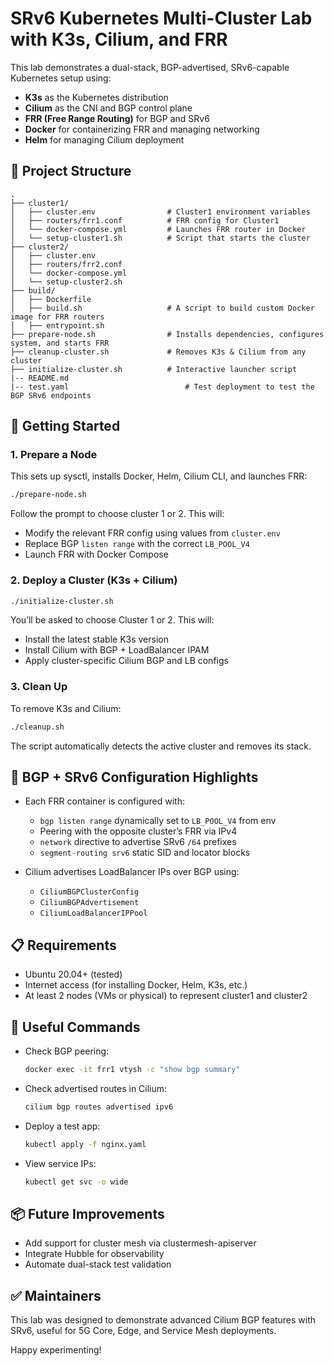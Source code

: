 
# SRv6 Kubernetes Multi-Cluster Lab with K3s, Cilium, and FRR

This lab demonstrates a dual-stack, BGP-advertised, SRv6-capable Kubernetes setup using:

- **K3s** as the Kubernetes distribution
- **Cilium** as the CNI and BGP control plane
- **FRR (Free Range Routing)** for BGP and SRv6
- **Docker** for containerizing FRR and managing networking
- **Helm** for managing Cilium deployment

## 🧭 Project Structure

```
.
├── cluster1/
│   ├── cluster.env                # Cluster1 environment variables
│   ├── routers/frr1.conf          # FRR config for Cluster1
│   └── docker-compose.yml         # Launches FRR router in Docker
│   └── setup-cluster1.sh          # Script that starts the cluster
├── cluster2/
│   ├── cluster.env
│   ├── routers/frr2.conf
│   └── docker-compose.yml
│   └── setup-cluster2.sh
├── build/
│   ├── Dockerfile
│   ├── build.sh                   # A script to build custom Docker image for FRR routers
│   ├── entrypoint.sh      
├── prepare-node.sh                # Installs dependencies, configures system, and starts FRR
├── cleanup-cluster.sh             # Removes K3s & Cilium from any cluster
├── initialize-cluster.sh          # Interactive launcher script
|-- README.md
|-- test.yaml                          # Test deployment to test the BGP SRv6 endpoints
```

## 🚀 Getting Started

### 1. Prepare a Node

This sets up sysctl, installs Docker, Helm, Cilium CLI, and launches FRR:

```bash
./prepare-node.sh
```

Follow the prompt to choose cluster 1 or 2. This will:
- Modify the relevant FRR config using values from `cluster.env`
- Replace BGP `listen range` with the correct `LB_POOL_V4`
- Launch FRR with Docker Compose

### 2. Deploy a Cluster (K3s + Cilium)

```bash
./initialize-cluster.sh
```

You’ll be asked to choose Cluster 1 or 2. This will:
- Install the latest stable K3s version
- Install Cilium with BGP + LoadBalancer IPAM
- Apply cluster-specific Cilium BGP and LB configs

### 3. Clean Up

To remove K3s and Cilium:

```bash
./cleanup.sh
```

The script automatically detects the active cluster and removes its stack.

## 📡 BGP + SRv6 Configuration Highlights

- Each FRR container is configured with:
  - `bgp listen range` dynamically set to `LB_POOL_V4` from env
  - Peering with the opposite cluster’s FRR via IPv4
  - `network` directive to advertise SRv6 `/64` prefixes
  - `segment-routing srv6` static SID and locator blocks

- Cilium advertises LoadBalancer IPs over BGP using:
  - `CiliumBGPClusterConfig`
  - `CiliumBGPAdvertisement`
  - `CiliumLoadBalancerIPPool`

## 📋 Requirements

- Ubuntu 20.04+ (tested)
- Internet access (for installing Docker, Helm, K3s, etc.)
- At least 2 nodes (VMs or physical) to represent cluster1 and cluster2

## 📎 Useful Commands

- Check BGP peering:
  ```bash
  docker exec -it frr1 vtysh -c "show bgp summary"
  ```

- Check advertised routes in Cilium:
  ```bash
  cilium bgp routes advertised ipv6
  ```

- Deploy a test app:
  ```bash
  kubectl apply -f nginx.yaml
  ```

- View service IPs:
  ```bash
  kubectl get svc -o wide
  ```

## 📦 Future Improvements

- Add support for cluster mesh via clustermesh-apiserver
- Integrate Hubble for observability
- Automate dual-stack test validation

## ✅ Maintainers

This lab was designed to demonstrate advanced Cilium BGP features with SRv6, useful for 5G Core, Edge, and Service Mesh deployments.

Happy experimenting!

